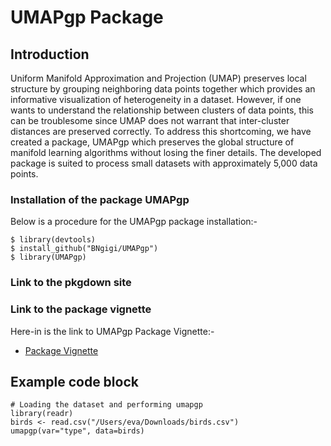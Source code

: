# UMAPgp Package

## Introduction

Uniform Manifold Approximation and Projection (UMAP) preserves local structure by grouping neighboring data points together which provides an informative visualization of heterogeneity in a dataset. However, if one wants to understand the relationship between clusters of data points, this can be troublesome since UMAP does not warrant that inter-cluster distances are preserved correctly. To address this shortcoming, we have created a package, UMAPgp which preserves the global structure of manifold learning algorithms without losing the finer details. The developed package is suited to process small datasets with approximately 5,000 data points.

### Installation of the package UMAPgp

Below is a procedure for the UMAPgp package installation:-

```
$ library(devtools)
$ install_github("BNgigi/UMAPgp")
$ library(UMAPgp)
```

### Link to the pkgdown site

### Link to the package vignette
Here-in is the link to UMAPgp Package Vignette:-

* [Package Vignette](https://github.com/BNgigi/UMAPgp/blob/main/vignettes/umapgp-vignette.Rmd)

## Example code block
```{r}
# Loading the dataset and performing umapgp
library(readr)
birds <- read.csv("/Users/eva/Downloads/birds.csv") 
umapgp(var="type", data=birds)
```
